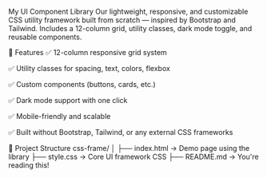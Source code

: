 My UI Component Library
Our lightweight, responsive, and customizable CSS utility framework built from scratch — inspired by Bootstrap and Tailwind. Includes a 12-column grid, utility classes, dark mode toggle, and reusable components.

🚀 Features
✅ 12-column responsive grid system

✅ Utility classes for spacing, text, colors, flexbox

✅ Custom components (buttons, cards, etc.)

✅ Dark mode support with one click

✅ Mobile-friendly and scalable

✅ Built without Bootstrap, Tailwind, or any external CSS frameworks

📁 Project Structure
css-frame/
│
├── index.html → Demo page using the library
├── style.css → Core UI framework CSS
├── README.md → You're reading this!
